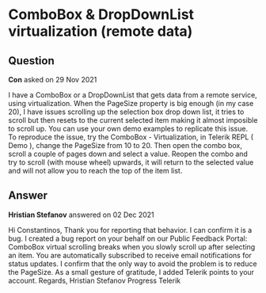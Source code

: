 # ComboBox & DropDownList virtualization (remote data)

## Question

**Con** asked on 29 Nov 2021

I have a ComboBox or a DropDownList that gets data from a remote service, using virtualization. When the PageSize property is big enough (in my case 20), I have issues scrolling up the selection box drop down list, it tries to scroll but then resets to the current selected item making it almost imposible to scroll up. You can use your own demo examples to replicate this issue. To reproduce the issue, try the ComboBox - Virtualization, in Telerik REPL ( Demo ), change the PageSize from 10 to 20. Then open the combo box, scroll a couple of pages down and select a value. Reopen the combo and try to scroll (with mouse wheel) upwards, it will return to the selected value and will not allow you to reach the top of the item list.

## Answer

**Hristian Stefanov** answered on 02 Dec 2021

Hi Constantinos, Thank you for reporting that behavior. I can confirm it is a bug. I created a bug report on your behalf on our Public Feedback Portal: ComboBox virtual scrolling breaks when you slowly scroll up after selecting an item. You are automatically subscribed to receive email notifications for status updates. I confirm that the only way to avoid the problem is to reduce the PageSize. As a small gesture of gratitude, I added Telerik points to your account. Regards, Hristian Stefanov Progress Telerik
